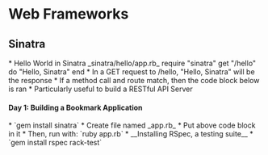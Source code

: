 <h1>Web Frameworks</h1>

<h2>Sinatra</h2>
	* Hello World in Sinatra
		_sinatra/hello/app.rb_
		require "sinatra"
		get "/hello" do
		"Hello, Sinatra"
		end
	* In a GET request to /hello, "Hello, Sinatra" will be the response
	* If a method call and route match, then the code block below is ran
	* Particularly useful to build a RESTful API Server
<h4>Day 1: Building a Bookmark Application</h4>
	* `gem install sinatra`
	* Create file named _app.rb_ 
		* Put above code block in it
	* Then, run with: `ruby app.rb`
	* __Installing RSpec, a testing suite__
		* `gem install rspec rack-test`
		